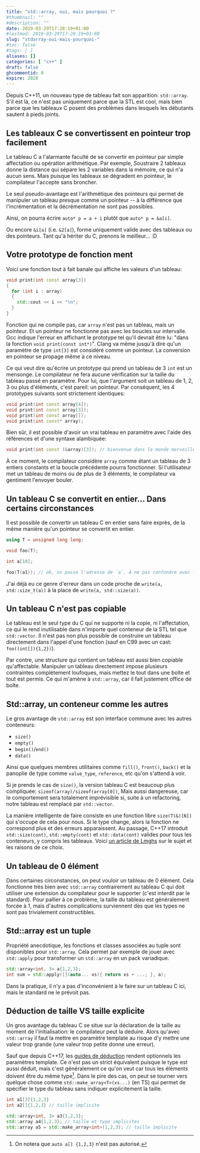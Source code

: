 ```yaml
---
title: "std::array, oui, mais pourquoi ?"
#thumbnail: ""
#description: ""
date: 2019-03-29T17:28:19+01:00
#lastmod: 2019-03-29T17:28:19+01:00
slug: "stdarray-oui-mais-pourquoi-"
#toc: false
#tags: [ ]
aliases: []
categories: [ "c++" ]
draft: false
ghcommentid: 0
expire: 2028
---
```


Depuis C++11, un nouveau type de tableau fait son apparition: `std::array`. S'il est là, ce n'est pas uniquement parce que la STL est cool, mais bien parce que les tableaux C posent des problèmes dans lesquels les débutants sautent à pieds joints.


## Les tableaux C se convertissent en pointeur trop facilement

Le tableau C a l'alarmante faculté de se convertir en pointeur par simple affectation ou opération arithmétique. Par exemple, Soustraire 2 tableaux donne la distance qui sépare les 2 variables dans la mémoire, ce qui n'a aucun sens. Mais puisque les tableaux se dégradent en pointeur, le compilateur l'accepte sans broncher.

Le seul pseudo-avantage est l'arithmétique des pointeurs qui permet de manipuler un tableau presque comme un pointeur -- à la différence que l'incrémentation et la décrémentation ne sont pas possibles.

Ainsi, on pourra écrire `auto* p = a + i` plutôt que `auto* p = &a[i]`.

Ou encore `&i[a]` (i.e. `&2[a]`), forme uniquement valide avec des tableaux ou des pointeurs. Tant qu'à hériter du C, prenons le meilleur... :D


## Votre prototype de fonction ment

Voici une fonction tout à fait banale qui affiche les valeurs d'un tableau:

```cpp
void print(int const array[3])
{
  for (int i : array)
  {
    std::cout << i << "\n";
  }
}
```

Fonction qui ne compile pas, car `array` n'est pas un tableau, mais un pointeur. Et un pointeur ne fonctionne pas avec les boucles sur intervalle. Gcc indique l'erreur en affichant le prototype tel qu'il devrait être lu: "dans la fonction `void print(const int*)`". Clang va même jusqu'à dire qu'un paramètre de type `int[3]` est considéré comme un pointeur. La conversion en pointeur se propage même à ce niveau.

Ce qui veut dire qu'écrire un prototype qui prend un tableau de 3 `int` est un mensonge. Le compilateur ne fera aucune vérification sur la taille du tableau passé en paramètre. Pour lui, que l'argument soit un tableau de 1, 2, 3 ou plus d'éléments, c'est pareil: un pointeur. Par conséquent, les 4 prototypes suivants sont strictement identiques:

```cpp
void print(int const array[4]);
void print(int const array[3]);
void print(int const array[]);
void print(int const* array);
```

Bien sûr, il est possible d'avoir un vrai tableau en paramètre avec l'aide des références et d'une syntaxe alambiquée:

```cpp
void print(int const (&array)[3]); // bienvenue dans le monde merveilleux de C++
```

À ce moment, le compilateur considère `array` comme étant un tableau de 3 entiers constants et la boucle précédente pourra fonctionner. Si l'utilisateur met un tableau de moins ou de plus de 3 éléments, le compilateur va gentiment l'envoyer bouler.


## Un tableau C se convertit en entier... Dans certains circonstances

Il est possible de convertir un tableau C en entier sans faire exprès, de la même manière qu'un pointeur se convertit en entier.

```cpp
using T = unsigned long long;

void foo(T);

int a[10];

foo(T(a1)); // ok, on passe l'adresse de `a`. À ne pas confondre avec la valeur du premier élément
```

J'ai déjà eu ce genre d'erreur dans un code proche de `write(a, std::size_t(a))` à la place de `write(a, std::size(a))`.


## Un tableau C n'est pas copiable

Le tableau est le seul type du C qui ne supporte ni la copie, ni l'affectation, ce qui le rend inutilisable dans n'importe quel conteneur de la STL tel que `std::vector`. Il n'est pas non plus possible de construire un tableau directement dans l'appel d'une fonction (sauf en C99 avec un cast: `foo((int[]){1,2})`).

Par contre, une structure qui contient un tableau est aussi bien copiable qu'affectable. Manipuler un tableau directement impose plusieurs contraintes complètement loufoques, mais mettez le tout dans une boîte et tout est permis. Ce qui m'amène à `std::array`, car il fait justement office de boîte.


## Std::array, un conteneur comme les autres

Le gros avantage de `std::array` est son interface commune avec les autres conteneurs:

- `size()`
- `empty()`
- `begin()`/`end()`
- `data()`

Ainsi que quelques membres utilitaires comme `fill()`, `front()`, `back()` et la panoplie de type comme `value_type`, `reference`, etc qu'on s'attend à voir.

Si je prends le cas de `size()`, la version tableau C est beaucoup plus compliquée: `sizeof(array)/sizeof(array[0])`, Mais aussi dangereuse, car le comportement sera totalement imprévisible si, suite à un refactoring, notre tableau est remplacé par `std::vector`.

La manière intelligente de faire consiste en une fonction libre `size(T(&)[N])` qui s'occupe de cela pour nous. Si le type change, alors la fonction ne correspond plus et des erreurs apparaissent. Au passage, C++17 introduit `std::size(cont)`, `std::empty(cont)` et `std::data(cont)` valides pour tous les conteneurs, y compris les tableaux. Voici [un article de Lmghs](https://linuxfr.org/news/cpp17-libere-size-data-et-empty) sur le sujet et les raisons de ce choix.


## Un tableau de 0 élément

Dans certaines circonstances, on peut vouloir un tableau de 0 élément. Cela fonctionne très bien avec `std::array` contrairement au tableau C qui doit utiliser une extension du compilateur pour le supporter (c'est interdit par le standard). Pour pallier à ce problème, la taille du tableau est généralement forcée à 1, mais d'autres complications surviennent dès que les types ne sont pas trivialement constructibles.


## Std::array est un tuple

Propriété anecdotique, les fonctions et classes associées au tuple sont disponibles pour `std::array`. Cela permet par exemple de jouer avec `std::apply` pour transformer un `std::array` en un pack variadique.

```cpp
std::array<int, 3> a{1,2,3};
int sum = std::apply([](auto... xs){ return xs + ...; }, a);
```

Dans la pratique, il n'y a pas d'inconvénient à le faire sur un tableau C ici, mais le standard ne le prévoit pas.


## Déduction de taille VS taille explicite

Un gros avantage du tableau C se situe sur la déclaration de la taille au moment de l'initialisation: le compilateur peut la déduire. Alors qu'avec `std::array` il faut la mettre en paramètre template au risque d'y mettre une valeur trop grande (une valeur trop petite donne une erreur).

Sauf que depuis C++17, les [guides de déduction](https://en.cppreference.com/w/cpp/language/class_template_argument_deduction) rendent optionnels les paramètres template. Ce n'est pas un strict équivalent puisque le type est aussi déduit, mais c'est généralement ce qu'on veut car tous les éléments doivent être du même type[^1]. Dans le pire des cas, on peut se tourner vers quelque chose comme `std::make_array<T>(xs...)` (en TS) qui permet de spécifier le type du tableau sans indiquer explicitement la taille.

```cpp
int a1[3]{1,2,3}
int a2[]{1,2,3} // taille implicite

std::array<int, 3> a3{1,2,3};
std::array a4{1,2,3}; // taille et type implicites
std::array a5 = std::make_array<int>(1,2,3); // taille implicite
```

[^1]: On notera que `auto a[] {1,2,3}` n'est pas autorisé.

